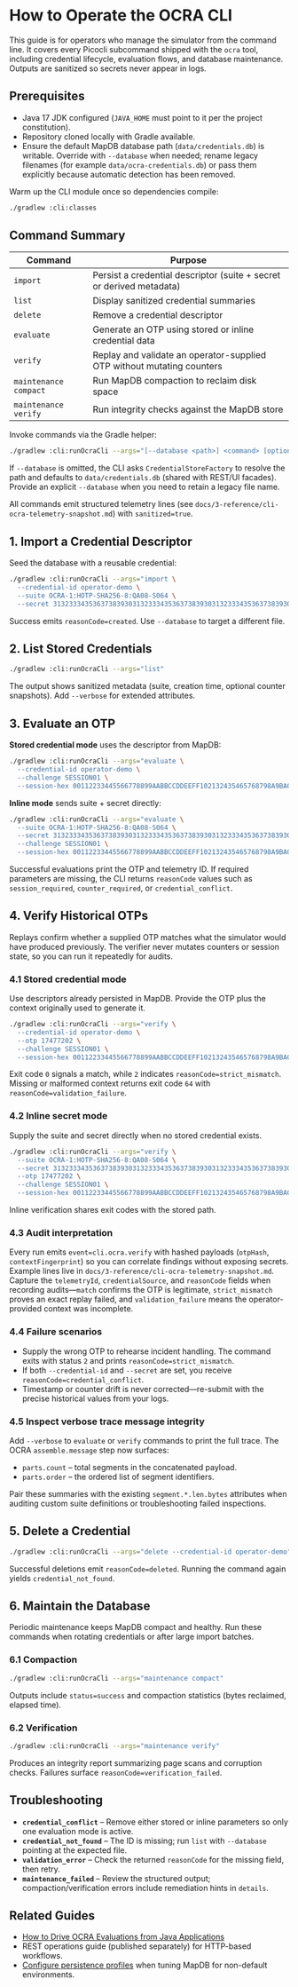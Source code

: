 # How to Operate the OCRA CLI

This guide is for operators who manage the simulator from the command line. It covers every Picocli subcommand shipped with the `ocra` tool, including credential lifecycle, evaluation flows, and database maintenance. Outputs are sanitized so secrets never appear in logs.

## Prerequisites
- Java 17 JDK configured (`JAVA_HOME` must point to it per the project constitution).
- Repository cloned locally with Gradle available.
- Ensure the default MapDB database path (`data/credentials.db`) is writable. Override with `--database` when needed; rename legacy filenames (for example `data/ocra-credentials.db`) or pass them explicitly because automatic detection has been removed.

Warm up the CLI module once so dependencies compile:
```bash
./gradlew :cli:classes
```

## Command Summary
| Command | Purpose |
|---------|---------|
| `import` | Persist a credential descriptor (suite + secret or derived metadata) |
| `list` | Display sanitized credential summaries |
| `delete` | Remove a credential descriptor |
| `evaluate` | Generate an OTP using stored or inline credential data |
| `verify` | Replay and validate an operator-supplied OTP without mutating counters |
| `maintenance compact` | Run MapDB compaction to reclaim disk space |
| `maintenance verify` | Run integrity checks against the MapDB store |

Invoke commands via the Gradle helper:
```bash
./gradlew :cli:runOcraCli --args="[--database <path>] <command> [options]"
```
If `--database` is omitted, the CLI asks `CredentialStoreFactory` to resolve the path and defaults to `data/credentials.db` (shared with REST/UI facades). Provide an explicit `--database` when you need to retain a legacy file name.

All commands emit structured telemetry lines (see `docs/3-reference/cli-ocra-telemetry-snapshot.md`) with `sanitized=true`.

## 1. Import a Credential Descriptor
Seed the database with a reusable credential:
```bash
./gradlew :cli:runOcraCli --args="import \
  --credential-id operator-demo \
  --suite OCRA-1:HOTP-SHA256-8:QA08-S064 \
  --secret 3132333435363738393031323334353637383930313233343536373839303132"
```
Success emits `reasonCode=created`. Use `--database` to target a different file.

## 2. List Stored Credentials
```bash
./gradlew :cli:runOcraCli --args="list"
```
The output shows sanitized metadata (suite, creation time, optional counter snapshots). Add `--verbose` for extended attributes.

## 3. Evaluate an OTP
**Stored credential mode** uses the descriptor from MapDB:
```bash
./gradlew :cli:runOcraCli --args="evaluate \
  --credential-id operator-demo \
  --challenge SESSION01 \
  --session-hex 00112233445566778899AABBCCDDEEFF102132435465768798A9BACBDCEDF0EF112233445566778899AABBCCDDEEFF0089ABCDEF0123456789ABCDEF01234567"
```

**Inline mode** sends suite + secret directly:
```bash
./gradlew :cli:runOcraCli --args="evaluate \
  --suite OCRA-1:HOTP-SHA256-8:QA08-S064 \
  --secret 3132333435363738393031323334353637383930313233343536373839303132 \
  --challenge SESSION01 \
  --session-hex 00112233445566778899AABBCCDDEEFF102132435465768798A9BACBDCEDF0EF112233445566778899AABBCCDDEEFF0089ABCDEF0123456789ABCDEF01234567"
```
Successful evaluations print the OTP and telemetry ID. If required parameters are missing, the CLI returns `reasonCode` values such as `session_required`, `counter_required`, or `credential_conflict`.

## 4. Verify Historical OTPs
Replays confirm whether a supplied OTP matches what the simulator would have produced previously. The verifier never mutates counters or session state, so you can run it repeatedly for audits.

### 4.1 Stored credential mode
Use descriptors already persisted in MapDB. Provide the OTP plus the context originally used to generate it.
```bash
./gradlew :cli:runOcraCli --args="verify \
  --credential-id operator-demo \
  --otp 17477202 \
  --challenge SESSION01 \
  --session-hex 00112233445566778899AABBCCDDEEFF102132435465768798A9BACBDCEDF0EF112233445566778899AABBCCDDEEFF0089ABCDEF0123456789ABCDEF01234567"
```
Exit code `0` signals a match, while `2` indicates `reasonCode=strict_mismatch`. Missing or malformed context returns exit code `64` with `reasonCode=validation_failure`.

### 4.2 Inline secret mode
Supply the suite and secret directly when no stored credential exists.
```bash
./gradlew :cli:runOcraCli --args="verify \
  --suite OCRA-1:HOTP-SHA256-8:QA08-S064 \
  --secret 3132333435363738393031323334353637383930313233343536373839303132 \
  --otp 17477202 \
  --challenge SESSION01 \
  --session-hex 00112233445566778899AABBCCDDEEFF102132435465768798A9BACBDCEDF0EF112233445566778899AABBCCDDEEFF0089ABCDEF0123456789ABCDEF01234567"
```
Inline verification shares exit codes with the stored path.

### 4.3 Audit interpretation
Every run emits `event=cli.ocra.verify` with hashed payloads (`otpHash`, `contextFingerprint`) so you can correlate findings without exposing secrets. Example lines live in `docs/3-reference/cli-ocra-telemetry-snapshot.md`. Capture the `telemetryId`, `credentialSource`, and `reasonCode` fields when recording audits—`match` confirms the OTP is legitimate, `strict_mismatch` proves an exact replay failed, and `validation_failure` means the operator-provided context was incomplete.

### 4.4 Failure scenarios
- Supply the wrong OTP to rehearse incident handling. The command exits with status `2` and prints `reasonCode=strict_mismatch`.
- If both `--credential-id` and `--secret` are set, you receive `reasonCode=credential_conflict`.
- Timestamp or counter drift is never corrected—re-submit with the precise historical values from your logs.

### 4.5 Inspect verbose trace message integrity
Add `--verbose` to `evaluate` or `verify` commands to print the full trace. The OCRA `assemble.message` step now surfaces:
- `parts.count` – total segments in the concatenated payload.
- `parts.order` – the ordered list of segment identifiers.

Pair these summaries with the existing `segment.*.len.bytes` attributes when auditing custom suite definitions or troubleshooting failed inspections.


## 5. Delete a Credential
```bash
./gradlew :cli:runOcraCli --args="delete --credential-id operator-demo"
```
Successful deletions emit `reasonCode=deleted`. Running the command again yields `credential_not_found`.

## 6. Maintain the Database
Periodic maintenance keeps MapDB compact and healthy. Run these commands when rotating credentials or after large import batches.

### 6.1 Compaction
```bash
./gradlew :cli:runOcraCli --args="maintenance compact"
```
Outputs include `status=success` and compaction statistics (bytes reclaimed, elapsed time).

### 6.2 Verification
```bash
./gradlew :cli:runOcraCli --args="maintenance verify"
```
Produces an integrity report summarizing page scans and corruption checks. Failures surface `reasonCode=verification_failed`.

## Troubleshooting
- **`credential_conflict`** – Remove either stored or inline parameters so only one evaluation mode is active.
- **`credential_not_found`** – The ID is missing; run `list` with `--database` pointing at the expected file.
- **`validation_error`** – Check the returned `reasonCode` for the missing field, then retry.
- **`maintenance_failed`** – Review the structured output; compaction/verification errors include remediation hints in `details`.

## Related Guides
- [How to Drive OCRA Evaluations from Java Applications](use-ocra-from-java.md)
- REST operations guide (published separately) for HTTP-based workflows.
- [Configure persistence profiles](configure-persistence-profiles.md) when tuning MapDB for non-default environments.
